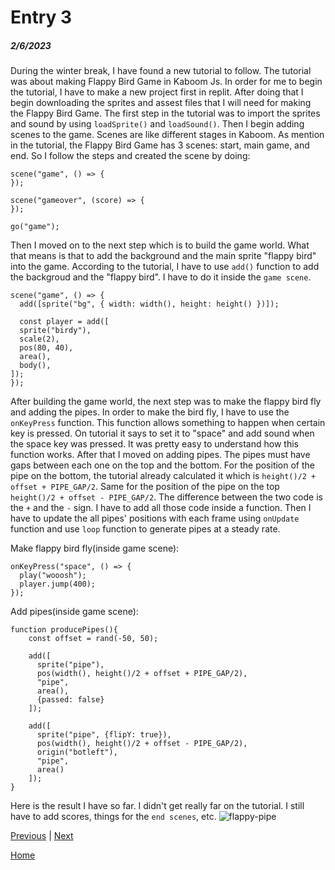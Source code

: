 # Entry 3
##### 2/6/2023

During the winter break, I have found a new tutorial to follow. The tutorial was about making Flappy Bird Game in Kaboom Js. In order for me to begin the tutorial, I have to make a new project first in replit. After doing that I begin downloading the sprites and assest files that I will need for making the Flappy Bird Game. The first step in the tutorial was to import the sprites and sound by using `loadSprite()` and `loadSound()`. Then I begin adding scenes to the game. Scenes are like different stages in Kaboom. As mention in the tutorial, the Flappy Bird Game has 3 scenes: start, main game, and end. So I follow the steps and created the scene by doing:
```JS
scene("game", () => {
});

scene("gameover", (score) => {
});

go("game");
```
Then I moved on to the next step which is to build the game world. What that means is that to add the background and the main sprite "flappy bird" into the game. According to the tutorial, I have to use `add()` function to add the backgroud and the "flappy bird". I have to do it inside the `game scene`. 
```JS
scene("game", () => {
  add([sprite("bg", { width: width(), height: height() })]);
  
  const player = add([
  sprite("birdy"),
  scale(2),
  pos(80, 40),
  area(),
  body(),
]);
});
```
After building the game world, the next step was to make the flappy bird fly and adding the pipes. In order to make the bird fly, I have to use the `onKeyPress` function. This function allows something to happen when certain key is pressed. On tutorial it says to set it to "space" and add sound when the space key was pressed. It was pretty easy to understand how this function works. After that I moved on adding pipes. The pipes must have gaps between each one on the top and the bottom. For the position of the pipe on the bottom, the tutorial already calculated it which is `height()/2 + offset + PIPE_GAP/2`. Same for the position of the pipe on the top `height()/2 + offset - PIPE_GAP/2`. The difference between the two code is the `+` and the `-` sign. I have to add all those code inside a function. Then I have to update the all pipes' positions with each frame using `onUpdate` function and use `loop` function to generate pipes at a steady rate. 

Make flappy bird fly(inside game scene):
```JS 
onKeyPress("space", () => {
  play("wooosh");
  player.jump(400);
});
```
Add pipes(inside game scene):
```JS
function producePipes(){
    const offset = rand(-50, 50);

    add([
      sprite("pipe"),
      pos(width(), height()/2 + offset + PIPE_GAP/2),
      "pipe",
      area(),
      {passed: false}
    ]);

    add([
      sprite("pipe", {flipY: true}),
      pos(width(), height()/2 + offset - PIPE_GAP/2),
      origin("botleft"),
      "pipe",
      area()
    ]);
}
```
Here is the result I have so far. I didn't get really far on the tutorial. I still have to add scores, things for the `end scenes`, etc.
![flappy-pipe](https://replit-docs-images.util.repl.co/images/tutorials/35-flappy-bird/moving-pipes.gif)











[Previous](entry02.md) | [Next](entry04.md)

[Home](../README.md)
